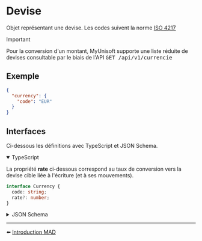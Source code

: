 <span id="readme-top"></span>

# Devise
Objet représentant une devise. Les codes suivent la norme [ISO 4217](https://fr.wikipedia.org/wiki/ISO_4217)

> [!IMPORTANT] 
> Pour la conversion d'un montant, MyUnisoft supporte une liste réduite de devises consultable par le biais de l'API <kbd>GET /api/v1/currencie</kbd>

## Exemple

```json
{
  "currency": {
    "code": "EUR"
  }
}
```

## Interfaces
Ci-dessous les définitions avec TypeScript et JSON Schema.

<details open>
<summary>TypeScript</summary>

La propriété **rate** ci-dessous correspond au taux de conversion vers la devise cible liée à l'écriture (et à ses mouvements).
```ts
interface Currency {
  code: string;
  rate?: number;
}
```
</details>

<details>
<summary>JSON Schema</summary>

```json
{
  "$schema": "http://json-schema.org/draft-07/schema#",
  "additionalProperties": false,
  "type": "object",
  "properties": {
    "code": {
      "type": "string"
    },
    "rate": {
      "type": "number",
      "nullable": true
    }
  },
  "required": [
    "code"
  ]
}
```
</details>

---

⬅️ [Introduction MAD](../../introduction.md)

